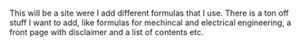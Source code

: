 This will be a site were I add different formulas that I use.
There is a ton off stuff I want to add, like formulas for mechincal and electrical engineering, a front page with disclaimer and a list of contents etc.
